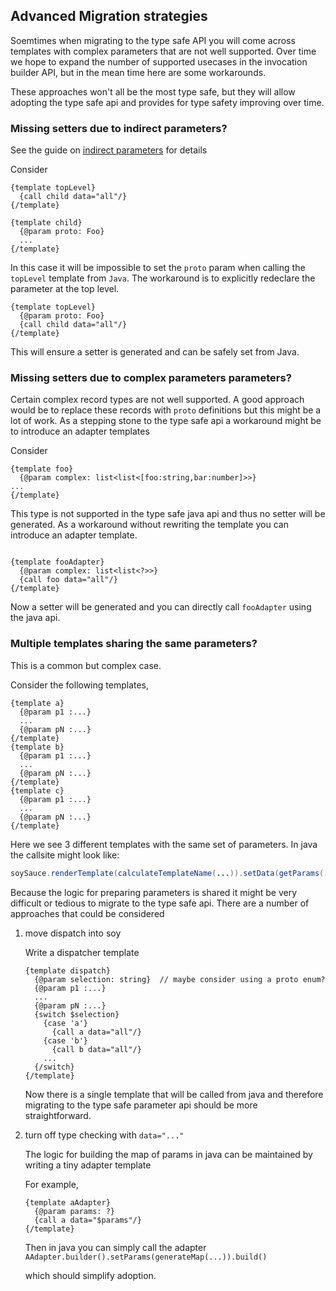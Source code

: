 

## Advanced Migration strategies

Soemtimes when migrating to the type safe API you will come across templates
with complex parameters that are not well supported. Over time we hope to expand
the number of supported usecases in the invocation builder API, but in the mean
time here are some workarounds.

These approaches won't all be the most type safe, but they will allow adopting
the type safe api and provides for type safety improving over time.

### Missing setters due to indirect parameters?

See the guide on
[indirect parameters](java-template-builders.md##indirect-params) for details

Consider

```soy
{template topLevel}
  {call child data="all"/}
{/template}

{template child}
  {@param proto: Foo}
  ...
{/template}
```

In this case it will be impossible to set the `proto` param when calling the
`topLevel` template from `Java`. The workaround is to explicitly redeclare the
parameter at the top level.

```soy
{template topLevel}
  {@param proto: Foo}
  {call child data="all"/}
{/template}
```

This will ensure a setter is generated and can be safely set from Java.

### Missing setters due to complex parameters parameters?

Certain complex record types are not well supported. A good approach would be to
replace these records with `proto` definitions but this might be a lot of work.
As a stepping stone to the type safe api a workaround might be to introduce an
adapter templates

Consider

```soy
{template foo}
  {@param complex: list<list<[foo:string,bar:number]>>}
...
{/template}
```

This type is not supported in the type safe java api and thus no setter will be
generated. As a workaround without rewriting the template you can introduce an
adapter template.

```soy

{template fooAdapter}
  {@param complex: list<list<?>>}
  {call foo data="all"/}
{/template}
```

Now a setter will be generated and you can directly call `fooAdapter` using the
java api.

### Multiple templates sharing the same parameters?

This is a common but complex case.

Consider the following templates,

```soy
{template a}
  {@param p1 :...}
  ...
  {@param pN :...}
{/template}
{template b}
  {@param p1 :...}
  ...
  {@param pN :...}
{/template}
{template c}
  {@param p1 :...}
  ...
  {@param pN :...}
{/template}
```

Here we see 3 different templates with the same set of parameters. In java the
callsite might look like:

```java
soySauce.renderTemplate(calculateTemplateName(...)).setData(getParams(...))
```

Because the logic for preparing parameters is shared it might be very difficult
or tedious to migrate to the type safe api. There are a number of approaches
that could be considered

1.  move dispatch into soy

    Write a dispatcher template

    ```
    {template dispatch}
      {@param selection: string}  // maybe consider using a proto enum?
      {@param p1 :...}
      ...
      {@param pN :...}
      {switch $selection}
        {case 'a'}
          {call a data="all"/}
        {case 'b'}
          {call b data="all"/}
        ...
      {/switch}
    {/template}
    ```

    Now there is a single template that will be called from java and therefore
    migrating to the type safe parameter api should be more straightforward.

1.  turn off type checking with `data="..."`

    The logic for building the map of params in java can be maintained by
    writing a tiny adapter template

    For example,

    ```soy
    {template aAdapter}
      {@param params: ?}
      {call a data="$params"/}
    {/template}
    ```

    Then in java you can simply call the adapter
    `AAdapter.builder().setParams(generateMap(...)).build()`

    which should simplify adoption.

